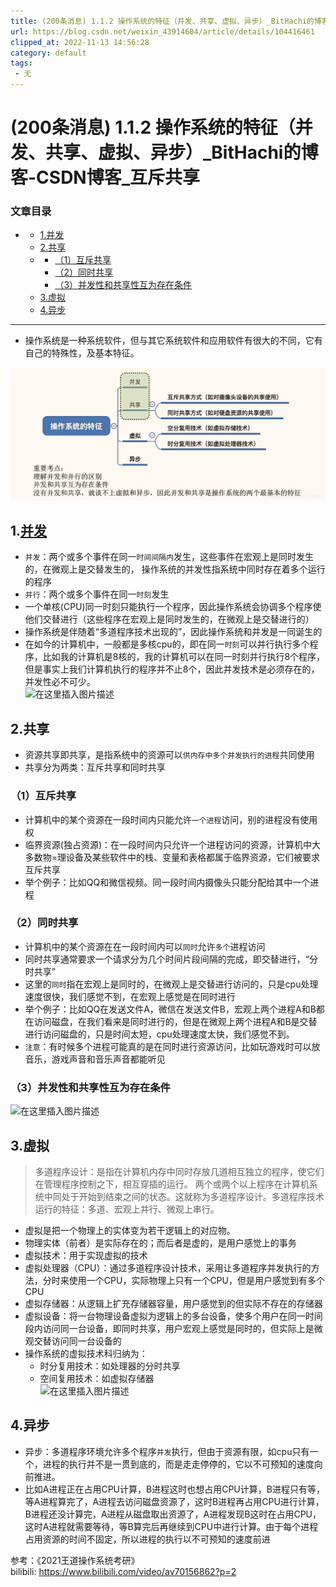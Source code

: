 ```yaml
---
title: (200条消息) 1.1.2 操作系统的特征（并发、共享、虚拟、异步）_BitHachi的博客-CSDN博客_互斥共享
url: https://blog.csdn.net/weixin_43914604/article/details/104416461
clipped_at: 2022-11-13 14:56:28
category: default
tags: 
 - 无
---
```



# (200条消息) 1.1.2 操作系统的特征（并发、共享、虚拟、异步）_BitHachi的博客-CSDN博客_互斥共享

### 文章目录

*   *   [1.并发](#1_5)
    *   [2.共享](#2_12)
    *   *   [（1）互斥共享](#1_16)
        *   [（2）同时共享](#2_21)
        *   [（3）并发性和共享性互为存在条件](#3_27)
    *   [3.虚拟](#3_29)
    *   [4.异步](#4_42)

* * *

*   操作系统是一种系统软件，但与其它系统软件和应用软件有很大的不同，它有自己的特殊性，及基本特征。

![在这里插入图片描述](assets/1668322588-8ae8000dd7cfdad895c7c1dcc448901a.png)

## 1.[并发](https://so.csdn.net/so/search?q=%E5%B9%B6%E5%8F%91&spm=1001.2101.3001.7020)

*   `并发`：两个或多个事件在同一`时间间隔内`发生，这些事件在宏观上是同时发生的，在微观上是交替发生的， 操作系统的并发性指系统中同时存在着多个运行的程序
*   `并行`：两个或多个事件在同一`时刻`发生
*   一个单核(CPU)同一时刻只能执行一个程序，因此操作系统会协调多个程序使他们交替进行（这些程序在宏观上是同时发生的，在微观上是交替进行的）
*   操作系统是伴随着“多道程序技术出现的”，因此操作系统和并发是一同诞生的
*   在如今的计算机中，一般都是多核cpu的，即在同一`时刻`可以并行执行多个程序，比如我的计算机是8核的，我的计算机可以在同一时刻并行执行8个程序，但是事实上我们计算机执行的程序并不止8个，因此并发技术是必须存在的，并发性必不可少。  
    ![在这里插入图片描述](https://xingqiu-tuchuang-1256524210.cos.ap-shanghai.myqcloud.com/8919/1668322588-3383ef2d0c8ec25dc0b553559e1fff8b.png)

## 2.共享

*   资源共享即共享，是指系统中的资源可以`供内存中多个并发执行的进程`共同使用
*   共享分为两类：互斥共享和同时共享

### （1）互斥共享

*   计算机中的某个资源在一段时间内只能允许`一个进程`访问，别的进程没有使用权
*   临界资源(独占资源)：在一段时间内只允许一个进程访问的资源，计算机中大多数物=理设备及某些软件中的栈、变量和表格都属于临界资源，它们被要求互斥共享
*   举个例子：比如QQ和微信视频。同一段时间内摄像头只能分配给其中一个进程

### （2）同时共享

*   计算机中的某个资源在在一段时间内可以`同时`允许`多个`进程访问
*   同时共享通常要求一个请求分为几个时间片段间隔的完成，即交替进行，“分时共享”
*   这里的`同时`指在宏观上是同时的，在微观上是交替进行访问的，只是cpu处理速度很快，我们感觉不到，在宏观上感觉是在同时进行
*   举个例子：比如QQ在发送文件A，微信在发送文件B，宏观上两个进程A和B都在访问磁盘，在我们看来是同时进行的，但是在微观上两个进程A和B是交替进行访问磁盘的，只是时间太短，cpu处理速度太快，我们感觉不到。
*   `注意`：有时候多个进程可能真的是在同时进行资源访问，比如玩游戏时可以放音乐，游戏声音和音乐声音都能听见

### （3）并发性和共享性互为存在条件

![在这里插入图片描述](https://xingqiu-tuchuang-1256524210.cos.ap-shanghai.myqcloud.com/8919/1668322588-3a00976b2b43fbd08bcb0bf3528651f3.png)

## 3.虚拟

> 多道程序设计：是指在计算机内存中同时存放几道相互独立的程序，使它们在管理程序控制之下，相互穿插的运行。 两个或两个以上程序在计算机系统中同处于开始到结束之间的状态。这就称为多道程序设计。多道程序技术运行的特征：多道、宏观上并行、微观上串行。

*   虚拟是把一个物理上的实体变为若干逻辑上的对应物。
*   物理实体（前者）是实际存在的；而后者是虚的，是用户感觉上的事务
*   虚拟技术：用于实现虚拟的技术
*   虚拟处理器（CPU）：通过多道程序设计技术，采用让多道程序并发执行的方法，分时来使用一个CPU，实际物理上只有一个CPU，但是用户感觉到有多个CPU
*   虚拟存储器：从逻辑上扩充存储器容量，用户感觉到的但实际不存在的存储器
*   虚拟设备：将一台物理设备虚拟为逻辑上的多台设备，使多个用户在同一时间段内访问同一台设备，即同时共享，用户宏观上感觉是同时的，但实际上是微观交替访问同一台设备的
*   操作系统的虚拟技术科归纳为：
    *   时分复用技术：如处理器的分时共享
    *   空间复用技术：如虚拟存储器  
        ![在这里插入图片描述](https://xingqiu-tuchuang-1256524210.cos.ap-shanghai.myqcloud.com/8919/1668322588-38046e4f414e1042e432e10a7515c453.png)

## 4.异步

*   异步：多道程序环境允许多个程序`并发`执行，但由于资源有限，如cpu只有一个，进程的执行并不是一贯到底的，而是走走停停的，它以不可预知的速度向前推进。
*   比如A进程正在占用CPU计算，B进程这时也想占用CPU计算，B进程只有等，等A进程算完了，A进程去访问磁盘资源了，这时B进程再占用CPU进行计算，B进程还没计算完，A进程从磁盘取出资源了，A进程发现B这时在占用CPU，这时A进程就需要等待，等B算完后再继续到CPU中进行计算。由于每个进程占用资源的时间不固定，所以进程的执行以不可预知的速度前进

参考：《2021王道操作系统考研》  
bilibili: https://www.bilibili.com/video/av70156862?p=2